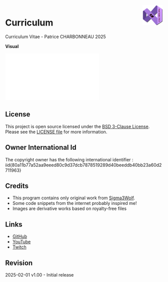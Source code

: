 <img src="/images/cSharp.png" align="right" height="64"/>

# Curriculum
 Curriculum Vitae - Patrice CHARBONNEAU 2025

**Visual**

![mIrc output](2025_CV_s.pdf)

## License

This project is open source licensed under the [BSD 3-Clause License](https://opensource.org/license/bsd-3-clause/).
Please see the [LICENSE file](/LICENSE.txt) for more information.

## Owner International Id

The copyright owner has the following international identifier :
iid{80a11b77a52aa9eeed80c9d37dcb7878519289d40beeddb40bb23a60d2711963}

## Credits

- This program contains only original work from [Sigma3Wolf](https://github.com/Sigma3Wolf).
- Some code snippets from the internet probably inspired me!
- Images are derivative works based on royalty-free files

## Links

- [GitHub](https://github.com/Sigma3Wolf/mIrc/)
- [YouTube](https://www.youtube.com/@Sigma3Wolf/)
- [Twitch](https://www.twitch.tv/Sigma3Wolf/)

## Revision

2025-02-01 v1.00 - Initial release
